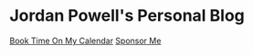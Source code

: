 # Jordan Powell's Personal Blog

[Book Time On My Calendar](https://calendly.com/jordanpowell88)
[Sponsor Me](https://github.com/sponsors/jordanpowell88/)
